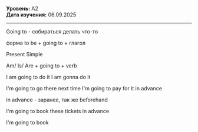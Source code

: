 **Уровень:** A2  
**Дата изучения:** 06.09.2025  

---

Going to - собираться делать что-то

форма to be + going to + глагол

Present Simple

Am/ Is/ Are + going to + verb

I am going to do it
I am gonna do it

I'm going to go there next time
I'm going to pay for it  in advance

in advance - заранее, так же beforehand

I'm going to book these tickets in advance


I'm going to book 